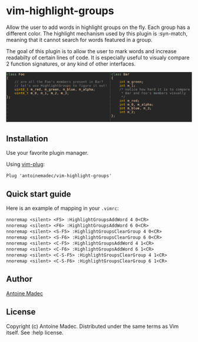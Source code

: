 vim-highlight-groups
====================

Allow the user to add words in highlight groups on the fly.
Each group has a different color.
The highlight mechanism used by this plugin is :syn-match, meaning
that it cannot search for words featured in a group.

The goal of this plugin is to allow the user to mark words and increase
readabilty of certain lines of code.
It is especially useful to visualy compare 2 function signatures, or any kind
of other interfaces.

![](https://raw.githubusercontent.com/antoinemadec/gif/master/highlightgroups.gif)

Installation
------------

Use your favorite plugin manager.

Using [vim-plug](https://github.com/junegunn/vim-plug):

```vim
Plug 'antoinemadec/vim-highlight-groups'
```

Quick start guide
-----------------

Here is an example of mapping in your `.vimrc`:
```vim
nnoremap <silent> <F5> :HighlightGroupsAddWord 4 0<CR>
nnoremap <silent> <F6> :HighlightGroupsAddWord 6 0<CR>
nnoremap <silent> <S-F5> :HighlightGroupsClearGroup 4 0<CR>
nnoremap <silent> <S-F6> :HighlightGroupsClearGroup 6 0<CR>
nnoremap <silent> <C-F5> :HighlightGroupsAddWord 4 1<CR>
nnoremap <silent> <C-F6> :HighlightGroupsAddWord 6 1<CR>
nnoremap <silent> <C-S-F5> :HighlightGroupsClearGroup 4 1<CR>
nnoremap <silent> <C-S-F6> :HighlightGroupsClearGroup 6 1<CR>
```

Author
------

[Antoine Madec](https://github.com/antoinemadec)

License
------

Copyright (c) Antoine Madec. Distributed under the same terms as Vim itself. See :help license.
